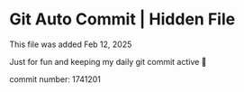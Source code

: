 # Git Auto Commit | Hidden File

This file was added Feb 12, 2025

Just for fun and keeping my daily git commit active 🤪

commit number: 1741201
